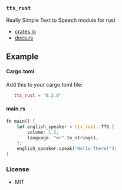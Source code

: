 ### `tts_rust`

Really Simple Text to Speech module for rust

- [crates.io](https://crates.io/crates/tts_rust)
- [docs.rs](https://docs.rs/tts_rust/)

## Example

#### Cargo.toml

Add this to your cargo.toml file:

```toml
   tts_rust = "0.2.0"
```

#### main.rs

```rust
fn main() {
    let english_speaker = tts_rust::TTS {
        volume: 1.5,
        language: "mr".to_string(),
    };
    english_speaker.speak("Hello There!");
}
```

### License

- MIT
